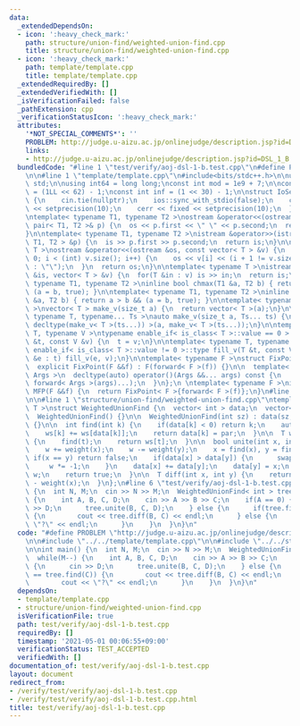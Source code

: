 ```yaml
---
data:
  _extendedDependsOn:
  - icon: ':heavy_check_mark:'
    path: structure/union-find/weighted-union-find.cpp
    title: structure/union-find/weighted-union-find.cpp
  - icon: ':heavy_check_mark:'
    path: template/template.cpp
    title: template/template.cpp
  _extendedRequiredBy: []
  _extendedVerifiedWith: []
  _isVerificationFailed: false
  _pathExtension: cpp
  _verificationStatusIcon: ':heavy_check_mark:'
  attributes:
    '*NOT_SPECIAL_COMMENTS*': ''
    PROBLEM: http://judge.u-aizu.ac.jp/onlinejudge/description.jsp?id=DSL_1_B
    links:
    - http://judge.u-aizu.ac.jp/onlinejudge/description.jsp?id=DSL_1_B
  bundledCode: "#line 1 \"test/verify/aoj-dsl-1-b.test.cpp\"\n#define PROBLEM \"http://judge.u-aizu.ac.jp/onlinejudge/description.jsp?id=DSL_1_B\"\
    \n\n#line 1 \"template/template.cpp\"\n#include<bits/stdc++.h>\n\nusing namespace\
    \ std;\n\nusing int64 = long long;\nconst int mod = 1e9 + 7;\n\nconst int64 infll\
    \ = (1LL << 62) - 1;\nconst int inf = (1 << 30) - 1;\n\nstruct IoSetup {\n  IoSetup()\
    \ {\n    cin.tie(nullptr);\n    ios::sync_with_stdio(false);\n    cout << fixed\
    \ << setprecision(10);\n    cerr << fixed << setprecision(10);\n  }\n} iosetup;\n\
    \ntemplate< typename T1, typename T2 >\nostream &operator<<(ostream &os, const\
    \ pair< T1, T2 >& p) {\n  os << p.first << \" \" << p.second;\n  return os;\n\
    }\n\ntemplate< typename T1, typename T2 >\nistream &operator>>(istream &is, pair<\
    \ T1, T2 > &p) {\n  is >> p.first >> p.second;\n  return is;\n}\n\ntemplate< typename\
    \ T >\nostream &operator<<(ostream &os, const vector< T > &v) {\n  for(int i =\
    \ 0; i < (int) v.size(); i++) {\n    os << v[i] << (i + 1 != v.size() ? \" \"\
    \ : \"\");\n  }\n  return os;\n}\n\ntemplate< typename T >\nistream &operator>>(istream\
    \ &is, vector< T > &v) {\n  for(T &in : v) is >> in;\n  return is;\n}\n\ntemplate<\
    \ typename T1, typename T2 >\ninline bool chmax(T1 &a, T2 b) { return a < b &&\
    \ (a = b, true); }\n\ntemplate< typename T1, typename T2 >\ninline bool chmin(T1\
    \ &a, T2 b) { return a > b && (a = b, true); }\n\ntemplate< typename T = int64\
    \ >\nvector< T > make_v(size_t a) {\n  return vector< T >(a);\n}\n\ntemplate<\
    \ typename T, typename... Ts >\nauto make_v(size_t a, Ts... ts) {\n  return vector<\
    \ decltype(make_v< T >(ts...)) >(a, make_v< T >(ts...));\n}\n\ntemplate< typename\
    \ T, typename V >\ntypename enable_if< is_class< T >::value == 0 >::type fill_v(T\
    \ &t, const V &v) {\n  t = v;\n}\n\ntemplate< typename T, typename V >\ntypename\
    \ enable_if< is_class< T >::value != 0 >::type fill_v(T &t, const V &v) {\n  for(auto\
    \ &e : t) fill_v(e, v);\n}\n\ntemplate< typename F >\nstruct FixPoint : F {\n\
    \  explicit FixPoint(F &&f) : F(forward< F >(f)) {}\n\n  template< typename...\
    \ Args >\n  decltype(auto) operator()(Args &&... args) const {\n    return F::operator()(*this,\
    \ forward< Args >(args)...);\n  }\n};\n \ntemplate< typename F >\ninline decltype(auto)\
    \ MFP(F &&f) {\n  return FixPoint< F >{forward< F >(f)};\n}\n#line 4 \"test/verify/aoj-dsl-1-b.test.cpp\"\
    \n\n#line 1 \"structure/union-find/weighted-union-find.cpp\"\ntemplate< typename\
    \ T >\nstruct WeightedUnionFind {\n  vector< int > data;\n  vector< T > ws;\n\n\
    \  WeightedUnionFind() {}\n\n  WeightedUnionFind(int sz) : data(sz, -1), ws(sz)\
    \ {}\n\n  int find(int k) {\n    if(data[k] < 0) return k;\n    auto par = find(data[k]);\n\
    \    ws[k] += ws[data[k]];\n    return data[k] = par;\n  }\n\n  T weight(int t)\
    \ {\n    find(t);\n    return ws[t];\n  }\n\n  bool unite(int x, int y, T w) {\n\
    \    w += weight(x);\n    w -= weight(y);\n    x = find(x), y = find(y);\n   \
    \ if(x == y) return false;\n    if(data[x] > data[y]) {\n      swap(x, y);\n \
    \     w *= -1;\n    }\n    data[x] += data[y];\n    data[y] = x;\n    ws[y] =\
    \ w;\n    return true;\n  }\n\n  T diff(int x, int y) {\n    return weight(y)\
    \ - weight(x);\n  }\n};\n#line 6 \"test/verify/aoj-dsl-1-b.test.cpp\"\n\nint main()\
    \ {\n  int N, M;\n  cin >> N >> M;\n  WeightedUnionFind< int > tree(N);\n  while(M--)\
    \ {\n    int A, B, C, D;\n    cin >> A >> B >> C;\n    if(A == 0) {\n      cin\
    \ >> D;\n      tree.unite(B, C, D);\n    } else {\n      if(tree.find(B) == tree.find(C))\
    \ {\n        cout << tree.diff(B, C) << endl;\n      } else {\n        cout <<\
    \ \"?\" << endl;\n      }\n    }\n  }\n}\n"
  code: "#define PROBLEM \"http://judge.u-aizu.ac.jp/onlinejudge/description.jsp?id=DSL_1_B\"\
    \n\n#include \"../../template/template.cpp\"\n\n#include \"../../structure/union-find/weighted-union-find.cpp\"\
    \n\nint main() {\n  int N, M;\n  cin >> N >> M;\n  WeightedUnionFind< int > tree(N);\n\
    \  while(M--) {\n    int A, B, C, D;\n    cin >> A >> B >> C;\n    if(A == 0)\
    \ {\n      cin >> D;\n      tree.unite(B, C, D);\n    } else {\n      if(tree.find(B)\
    \ == tree.find(C)) {\n        cout << tree.diff(B, C) << endl;\n      } else {\n\
    \        cout << \"?\" << endl;\n      }\n    }\n  }\n}\n"
  dependsOn:
  - template/template.cpp
  - structure/union-find/weighted-union-find.cpp
  isVerificationFile: true
  path: test/verify/aoj-dsl-1-b.test.cpp
  requiredBy: []
  timestamp: '2021-05-01 00:06:55+09:00'
  verificationStatus: TEST_ACCEPTED
  verifiedWith: []
documentation_of: test/verify/aoj-dsl-1-b.test.cpp
layout: document
redirect_from:
- /verify/test/verify/aoj-dsl-1-b.test.cpp
- /verify/test/verify/aoj-dsl-1-b.test.cpp.html
title: test/verify/aoj-dsl-1-b.test.cpp
---
```

